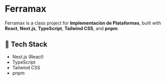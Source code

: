 # Ferramax

Ferramax is a class project for **Implementación de Plataformas**, built with **React**, **Next.js**, **TypeScript**, **Tailwind CSS**, and **pnpm**.

## 🚀 Tech Stack

- Next.js (React)
- TypeScript
- Tailwind CSS
- pnpm
